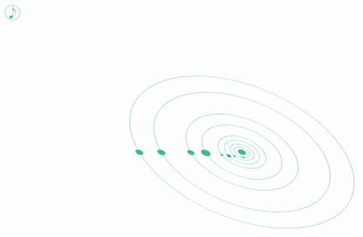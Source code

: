 <!-- 封面 -->



<svg xmlns="http://www.w3.org/2000/svg" id="orrery" enable-background="new 0 0 300 300" viewBox="0 0 300 300">
    <circle class="Sun" cx="150" cy="150" r="5"/>
	<g class="Mercury">
	  <circle cx="150" cy="150" r="10" fill="none" stroke="var(--theme-color, #42b983)" stroke-miterlimit="10" stroke-width=".5"/>
	  <circle cx="140" cy="150" r="1.5"/>
	</g>
	<g class="Venus">
	  <circle cx="150" cy="150" r="15" fill="none" stroke="var(--theme-color, #42b983)" stroke-miterlimit="10" stroke-width=".5"/>
	  <circle cx="135" cy="150" r="1.6"/>
	</g>
	<g class="Earth">
	  <circle cx="150" cy="150" r="22" fill="none" stroke="var(--theme-color, #42b983)" stroke-miterlimit="10" stroke-width=".5"/>
	  <circle cx="128" cy="150" r="2"/>
	</g>
	<g class="Mars">
	  <circle cx="150" cy="150" r="30" fill="none" stroke="var(--theme-color, #42b983)" stroke-miterlimit="10" stroke-width=".5"/>
	  <circle cx="120" cy="150" r="1.8"/>
	</g>
	<g class="Jupiter">
	  <circle cx="150" cy="150" r="50" fill="none" stroke="var(--theme-color, #42b983)" stroke-miterlimit="10" stroke-width=".5"/>
	  <circle cx="100" cy="150" r="6"/>
	</g>
	<g class="Saturn">
	  <circle cx="150" cy="150" r="70" fill="none" stroke="var(--theme-color, #42b983)" stroke-miterlimit="10" stroke-width=".5"/>
	  <circle cx="80" cy="150" r="4.5"/>
	</g>
	<g class="Uranus">
	  <circle cx="150" cy="150" r="110" fill="none" stroke="var(--theme-color, #42b983)" stroke-miterlimit="10" stroke-width=".5"/>
	  <circle cx="40" cy="150" r="5.112"/>
	</g>
	<g class="Neptune">
	  <circle cx="150" cy="150" r="140" fill="none" stroke="var(--theme-color, #42b983)" stroke-miterlimit="10" stroke-width=".5"/>
	  <circle cx="10" cy="150" r="4.96"/>
	</g>
<!--	周期a	轨道半径(天文单位)	英文名		行星半径
水星	0.24	0.38				Mercury		2440
金星	0.62	0.72				Venus		6052
地球	1		1					Earth		6378
火星	1.9		1.52				Mars		3398
木星	11.8	5.2					Jupiter		71492
土星	29.5	9.54				Saturn		60268
天王星	84		19.218				Uranus		25559
海王星	164.8	30.06				Neptune		24788
-->
  <style>
  #orrery {
    transform: rotateY(30deg) rotateX(50deg) rotateZ(0deg);
    transform-origin: 50% 50%;
    fill: var(--theme-color, #42b983);
    overflow: hidden;
	max-height: 100vh;
  }
  .Mercury, .Venus, .Earth, .Mars, .Jupiter, .Saturn, .Uranus, .Neptune {
    animation-name: spin;
    animation-timing-function: linear;
    animation-iteration-count: infinite;
    animation-play-state: running;
    transition-property: opacity;
    transition-duration: 1s;
    transition-timing-function: linear;
    transform-origin: 50% 50%;
  }
  .Mercury {
    animation-duration: 0.24s;
  }
  .Venus {
    animation-duration: 0.62s;
  }
  .Earth {
    animation-duration: 1s;
    stroke: #01a1e2;
    fill: #01a1e2;
  }
  .Mars {
    animation-duration: 1.9s;
  }
  .Jupiter {
    animation-duration: 11.8s;
  }
  .Saturn {
    animation-duration: 29.5s;
  }
  .Uranus {
    animation-duration: 84s;
  }
  .Neptune {
    animation-duration: 164.8s;
  }
  @keyframes spin {
    from {
      transform: rotate(0deg);
    }
    to {
      transform: rotate(-360deg);
    }
  }
</style>
</svg>


<svg class="_bgm_play_icon" viewBox="0 0 1024 1024" version="1.1" xmlns="http://www.w3.org/2000/svg" xmlns:xlink="http://www.w3.org/1999/xlink" width="200" height="200" onclick="_playbgm();">
<defs>
<style type="text/css">
._bgm_play_icon {
    width: 30px;
    height: 30px;
    position: absolute;
    top: 10px;
    left: 10px;
    cursor: pointer;
}
._bgm_play_icon path{
	fill: var(--theme-color, #42b983);
}
</style>
</defs>
<path d="M534.528 114.688c6.144 38.912 6.144 90.112 49.152 139.264 32.768 38.912 67.584 71.68 92.16 104.448 32.768 40.96 55.296 92.16 55.296 143.36 0 81.92-40.96 165.888-67.584 210.944h-12.288c18.432-43.008 57.344-114.688 55.296-190.464-2.048-45.056-18.432-86.016-45.056-120.832-30.72-38.912-81.92-69.632-126.976-73.728v452.608c0 36.864-22.528 67.584-53.248 92.16-30.72 24.576-69.632 38.912-106.496 38.912-22.528 0-43.008-6.144-57.344-18.432-16.384-12.288-24.576-30.72-24.576-51.2 0-32.768 22.528-65.536 53.248-90.112 30.72-24.576 69.632-40.96 100.352-40.96 28.672 0 51.2 4.096 67.584 18.432v-614.4h20.48z m0 0"></path>
<path d="M512 20.48c270.336 0 491.52 221.184 491.52 491.52S782.336 1003.52 512 1003.52 20.48 782.336 20.48 512 241.664 20.48 512 20.48m0-20.48C229.376 0 0 229.376 0 512s229.376 512 512 512 512-229.376 512-512S794.624 0 512 0z"></path>
</svg>



<!-- 封面背景图片
![](_media/bg.png)
-->

<!-- 封面背景颜色
![color](#f0f0f0)
-->